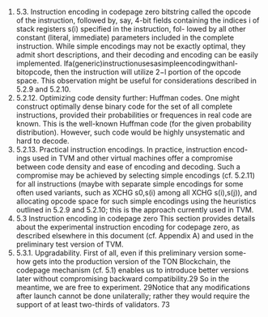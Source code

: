 1. 5.3. Instruction encoding in codepage zero
bitstring called the opcode of the instruction, followed by, say, 4-bit fields
containing the indices i of stack registers s(i) specified in the instruction, fol-
lowed by all other constant (literal, immediate) parameters included in the
complete instruction. While simple encodings may not be exactly optimal,
they admit short descriptions, and their decoding and encoding can be easily
implemented.
Ifa(generic)instructionusesasimpleencodingwithanl-bitopcode, then
the instruction will utilize 2−l portion of the opcode space. This observation
might be useful for considerations described in 5.2.9 and 5.2.10.
1. 5.2.12. Optimizing code density further: Huffman codes. One might
construct optimally dense binary code for the set of all complete instructions,
provided their probabilities or frequences in real code are known. This is the
well-known Huffman code (for the given probability distribution). However,
such code would be highly unsystematic and hard to decode.
1. 5.2.13. Practical instruction encodings. In practice, instruction encod-
ings used in TVM and other virtual machines offer a compromise between
code density and ease of encoding and decoding. Such a compromise may
be achieved by selecting simple encodings (cf. 5.2.11) for all instructions
(maybe with separate simple encodings for some often used variants, such
as XCHG s0,s(i) among all XCHG s(i),s(j)), and allocating opcode space for
such simple encodings using the heuristics outlined in 5.2.9 and 5.2.10; this
is the approach currently used in TVM.
1. 5.3 Instruction encoding in codepage zero
This section provides details about the experimental instruction encoding
for codepage zero, as described elsewhere in this document (cf. Appendix A)
and used in the preliminary test version of TVM.
1. 5.3.1. Upgradability. First of all, even if this preliminary version some-
how gets into the production version of the TON Blockchain, the codepage
mechanism (cf. 5.1) enables us to introduce better versions later without
compromising backward compatibility.29 So in the meantime, we are free to
experiment.
29Notice that any modifications after launch cannot be done unilaterally; rather they
would require the support of at least two-thirds of validators.
73

